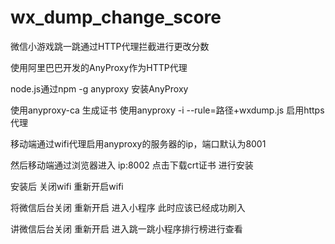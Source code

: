# wx_dump_change_score
微信小游戏跳一跳通过HTTP代理拦截进行更改分数

使用阿里巴巴开发的AnyProxy作为HTTP代理

node.js通过npm -g anyproxy 安装AnyProxy

使用anyproxy-ca 生成证书
使用anyproxy -i --rule=路径+wxdump.js  启用https代理

移动端通过wifi代理启用anyproxy的服务器的ip，端口默认为8001

然后移动端通过浏览器进入 ip:8002  点击下载crt证书  进行安装

安装后 关闭wifi  重新开启wifi

将微信后台关闭  重新开启  进入小程序 此时应该已经成功刷入

讲微信后台关闭  重新开启   进入跳一跳小程序排行榜进行查看


